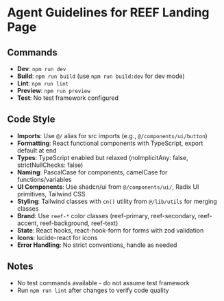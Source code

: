 # Agent Guidelines for REEF Landing Page

## Commands
- **Dev**: `npm run dev`
- **Build**: `npm run build` (use `npm run build:dev` for dev mode)
- **Lint**: `npm run lint`
- **Preview**: `npm run preview`
- **Test**: No test framework configured

## Code Style
- **Imports**: Use `@/` alias for src imports (e.g., `@/components/ui/button`)
- **Formatting**: React functional components with TypeScript, export default at end
- **Types**: TypeScript enabled but relaxed (noImplicitAny: false, strictNullChecks: false)
- **Naming**: PascalCase for components, camelCase for functions/variables
- **UI Components**: Use shadcn/ui from `@/components/ui/`, Radix UI primitives, Tailwind CSS
- **Styling**: Tailwind classes with `cn()` utility from `@/lib/utils` for merging classes
- **Brand**: Use `reef-*` color classes (reef-primary, reef-secondary, reef-accent, reef-background, reef-text)
- **State**: React hooks, react-hook-form for forms with zod validation
- **Icons**: lucide-react for icons
- **Error Handling**: No strict conventions, handle as needed

## Notes
- No test commands available - do not assume test framework
- Run `npm run lint` after changes to verify code quality
